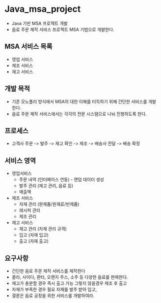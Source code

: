 # Java_msa_project

- Java 기반 MSA 프로젝트 개발
- 음료 주문 제작 서비스 프로젝트 MSA 기법으로 개발한다.

## MSA 서비스 목록
- 영업 서비스
- 제조 서비스
- 재고 서비스

## 개발 목적
- 기존 모노폴리 방식에서 MSA의 대한 이해를 터득하기 위해 간단한 서비스를 개발한다.
- 음료 주문 제작 서비스에서는 각각의 전문 시스템으로 나눠 진행하도록 한다.

## 프로세스
- 고객사 주문 -> 발주 -> 재고 확인 -> 제조 -> 배송사 전달 -> 배송 확정

## 서비스 영역
- 영업서비스
  - 주문 내역 (인터페이스 연동) - 랜덤 데이터 생성
  - 발주 관리 (재고 관리, 음료 등)
  - 매출액
- 제조 서비스
  - 자재 관리 (완제품/원재료/반제품)
  - 레시피 관리
  - 제조 관리
- 재고 서비스
  - 재고 관리 (자재 관리 규격)
  - 입고 (자재 입고)
  - 출고 (자재 출고)

## 요구사항
- 간단한 음료 주문 제작 서비스를 제작한다
- 콜라, 사이다, 환타, 오랜지 주스, 소주 등 다양한 음료를 판매한다.
- 재고가 충분할 경우 즉시 출고 가능 그렇지 않을경우 제조 후 출고
- 자재가 부족한 경우 필요 자재를 발주 받아 입고,
- 결론은 음료 공장을 위한 서비스를 개발하여라.
